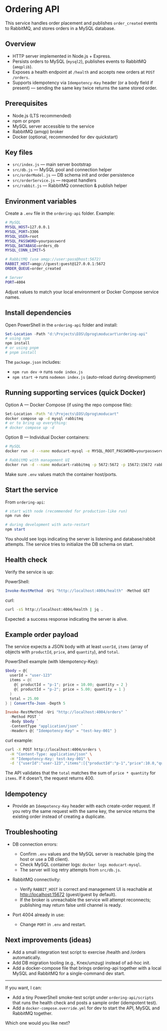 # Ordering API

This service handles order placement and publishes `order_created` events to RabbitMQ, and stores orders in a MySQL database.

## Overview

- HTTP server implemented in Node.js + Express.
- Persists orders to MySQL (`mysql2`), publishes events to RabbitMQ (`amqplib`).
- Exposes a health endpoint at `/health` and accepts new orders at `POST /orders`.
- Supports idempotency via `Idempotency-Key` header (or a body field if present) — sending the same key twice returns the same stored order.

## Prerequisites

- Node.js (LTS recommended)
- npm or pnpm
- MySQL server accessible to the service
- RabbitMQ (amqp) broker
- Docker (optional, recommended for dev quickstart)

## Key files

- `src/index.js` — main server bootstrap
- `src/db.js` — MySQL pool and connection helper
- `src/orderModel.js` — DB schema init and order persistence
- `src/orderService.js` — request handlers
- `src/rabbit.js` — RabbitMQ connection & publish helper

## Environment variables

Create a `.env` file in the `ordering-api` folder. Example:

```sh
# MySQL
MYSQL_HOST=127.0.0.1
MYSQL_PORT=3306
MYSQL_USER=root
MYSQL_PASSWORD=yourpassword
MYSQL_DATABASE=orders_db
MYSQL_CONN_LIMIT=5

# RabbitMQ (use amqp://user:pass@host:5672)
RABBIT_HOST=amqp://guest:guest@127.0.0.1:5672
ORDER_QUEUE=order_created

# Server
PORT=4004
```

Adjust values to match your local environment or Docker Compose service names.

## Install dependencies

Open PowerShell in the `ordering-api` folder and install:

```powershell
Set-Location -Path "d:\Projects\EOS\Oprog\moducart\ordering-api"
# using npm
npm install
# or using pnpm
# pnpm install
```

The `package.json` includes:

- `npm run dev` → runs `node index.js`
- `npm start` → runs `nodemon index.js` (auto-reload during development)

## Running supporting services (quick Docker)

Option A — Docker Compose (if using the repo compose file):

```sh
Set-Location -Path "d:\Projects\EOS\Oprog\moducart"
docker compose up -d mysql rabbitmq
# or to bring up everything:
# docker compose up -d
```

Option B — Individual Docker containers:

```sh
# MySQL
docker run -d --name moducart-mysql -e MYSQL_ROOT_PASSWORD=yourpassword -e MYSQL_DATABASE=orders_db -p 3306:3306 mysql:8

# RabbitMQ with management UI
docker run -d --name moducart-rabbitmq -p 5672:5672 -p 15672:15672 rabbitmq:3-management
```

Make sure `.env` values match the container host/ports.

## Start the service

From `ordering-api`:

```powershell
# start with node (recommended for production-like run)
npm run dev

# during development with auto-restart
npm start
```

You should see logs indicating the server is listening and database/rabbit attempts. The service tries to initialize the DB schema on start.

## Health check

Verify the service is up:

PowerShell:

```powershell
Invoke-RestMethod -Uri "http://localhost:4004/health" -Method GET
```

curl:

```bash
curl -sS http://localhost:4004/health | jq .
```

Expected: a success response indicating the server is alive.

## Example order payload

The service expects a JSON body with at least `userId`, `items` (array of objects with `productId`, `price`, and `quantity`), and `total`.

PowerShell example (with Idempotency-Key):

```powershell
$body = @{
  userId = "user-123"
  items = @(
    @{ productId = "p-1"; price = 10.00; quantity = 2 }
    @{ productId = "p-2"; price = 5.00; quantity = 1 }
  )
  total = 25.00
} | ConvertTo-Json -Depth 5

Invoke-RestMethod -Uri "http://localhost:4004/orders" `
  -Method POST `
  -Body $body `
  -ContentType "application/json" `
  -Headers @{ "Idempotency-Key" = "test-key-001" }
```

curl example:

```bash
curl -X POST http://localhost:4004/orders \
  -H "Content-Type: application/json" \
  -H "Idempotency-Key: test-key-001" \
  -d '{"userId":"user-123","items":[{"productId":"p-1","price":10.0,"quantity":2},{"productId":"p-2","price":5.0,"quantity":1}],"total":25.0}'
```

The API validates that the `total` matches the sum of `price * quantity` for `items`. If it doesn't, the request returns 400.

## Idempotency

- Provide an `Idempotency-Key` header with each create-order request. If you retry the same request with the same key, the service returns the existing order instead of creating a duplicate.

## Troubleshooting

- DB connection errors:
  - Confirm `.env` values and the MySQL server is reachable (ping the host or use a DB client).
  - Check MySQL container logs: `docker logs moducart-mysql`.
  - The server will log retry attempts from `src/db.js`.

- RabbitMQ connectivity:
  - Verify `RABBIT_HOST` is correct and management UI is reachable at <http://localhost:15672> (guest/guest by default).
  - If the broker is unreachable the service will attempt reconnects; publishing may return false until channel is ready.

- Port 4004 already in use:
  - Change `PORT` in `.env` and restart.

## Next improvements (ideas)

- Add a small integration test script to exercise /health and /orders automatically.
- Add DB migration tooling (e.g., Knex/umzug) instead of ad-hoc init.
- Add a docker-compose file that brings ordering-api together with a local MySQL and RabbitMQ for a single-command dev start.

---

If you want, I can:

- Add a tiny PowerShell smoke-test script under `ordering-api/scripts` that runs the health check and posts a sample order (idempotent test).
- Add a `docker-compose.override.yml` for dev to start the API, MySQL and RabbitMQ together.

Which one would you like next?
